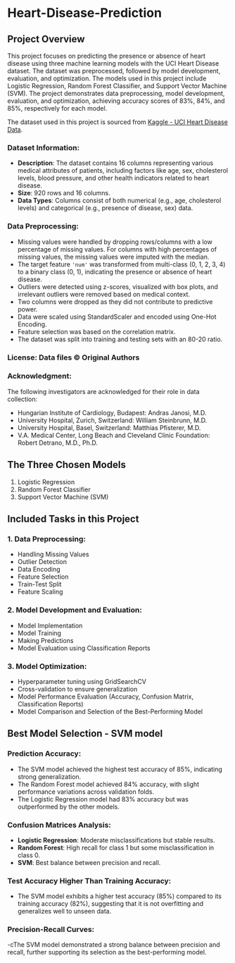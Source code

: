 # Heart-Disease-Prediction

## **Project Overview**

This project focuses on predicting the presence or absence of heart disease using three machine learning models with the UCI Heart Disease dataset. The dataset was preprocessed, followed by model development, evaluation, and optimization. The models used in this project include Logistic Regression, Random Forest Classifier, and Support Vector Machine (SVM). The project demonstrates data preprocessing, model development, evaluation, and optimization, achieving accuracy scores of 83%, 84%, and 85%, respectively for each model.

The dataset used in this project is sourced from [Kaggle - UCI Heart Disease Data](https://www.kaggle.com/datasets/redwankarimsony/heart-disease-data).

### **Dataset Information:**
- **Description**: The dataset contains 16 columns representing various medical attributes of patients, including factors like age, sex, cholesterol levels, blood pressure, and other health indicators related to heart disease.
- **Size**: 920 rows and 16 columns.
- **Data Types**: Columns consist of both numerical (e.g., age, cholesterol levels) and categorical (e.g., presence of disease, sex) data.

### **Data Preprocessing:**
- Missing values were handled by dropping rows/columns with a low percentage of missing values. For columns with high percentages of missing values, the missing values were imputed with the median.
- The target feature `'num'` was transformed from multi-class (0, 1, 2, 3, 4) to a binary class (0, 1), indicating the presence or absence of heart disease.
- Outliers were detected using z-scores, visualized with box plots, and irrelevant outliers were removed based on medical context.
- Two columns were dropped as they did not contribute to predictive power.
- Data were scaled using StandardScaler and encoded using One-Hot Encoding.
- Feature selection was based on the correlation matrix.
- The dataset was split into training and testing sets with an 80-20 ratio.

### **License**: Data files © Original Authors

### **Acknowledgment**:
The following investigators are acknowledged for their role in data collection:
- Hungarian Institute of Cardiology, Budapest: Andras Janosi, M.D.
- University Hospital, Zurich, Switzerland: William Steinbrunn, M.D.
- University Hospital, Basel, Switzerland: Matthias Pfisterer, M.D.
- V.A. Medical Center, Long Beach and Cleveland Clinic Foundation: Robert Detrano, M.D., Ph.D.

## **The Three Chosen Models**
1. Logistic Regression
2. Random Forest Classifier
3. Support Vector Machine (SVM)

## **Included Tasks in this Project**

### 1. Data Preprocessing:
- Handling Missing Values
- Outlier Detection
- Data Encoding
- Feature Selection
- Train-Test Split
- Feature Scaling

### 2. Model Development and Evaluation:
- Model Implementation
- Model Training
- Making Predictions
- Model Evaluation using Classification Reports

### 3. Model Optimization:
- Hyperparameter tuning using GridSearchCV
- Cross-validation to ensure generalization
- Model Performance Evaluation (Accuracy, Confusion Matrix, Classification Reports)
- Model Comparison and Selection of the Best-Performing Model

## **Best Model Selection - SVM model**

### **Prediction Accuracy:**
- The SVM model achieved the highest test accuracy of 85%, indicating strong generalization.
- The Random Forest model achieved 84% accuracy, with slight performance variations across validation folds.
- The Logistic Regression model had 83% accuracy but was outperformed by the other models.

### **Confusion Matrices Analysis:**
- **Logistic Regression**: Moderate misclassifications but stable results.
- **Random Forest**: High recall for class 1 but some misclassification in class 0.
- **SVM**: Best balance between precision and recall.

### **Test Accuracy Higher Than Training Accuracy:**
- The SVM model exhibits a higher test accuracy (85%) compared to its training accuracy (82%), suggesting that it is not overfitting and generalizes well to unseen data.

### **Precision-Recall Curves:**
-cThe SVM model demonstrated a strong balance between precision and recall, further supporting its selection as the best-performing model.

